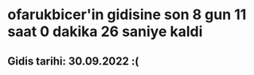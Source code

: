 # ofarukbicer'in gidisine son 8 gun 11 saat 0 dakika 26 saniye kaldi

## Gidis tarihi: 30.09.2022 :(